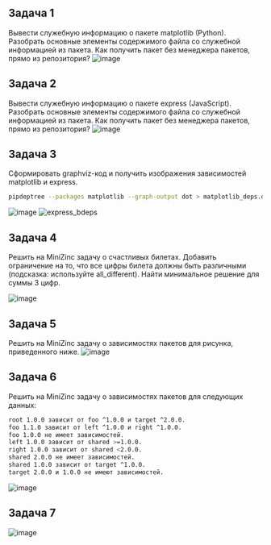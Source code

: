 ## Задача 1
Вывести служебную информацию о пакете matplotlib (Python). Разобрать основные элементы содержимого файла со служебной информацией из пакета. Как получить пакет без менеджера пакетов, прямо из репозитория?
![image](https://github.com/user-attachments/assets/fb4969a8-a5a0-45a3-bb18-41211e6e39c2)

## Задача 2
Вывести служебную информацию о пакете express (JavaScript). Разобрать основные элементы содержимого файла со служебной информацией из пакета. Как получить пакет без менеджера пакетов, прямо из репозитория?
![image](https://github.com/user-attachments/assets/abb76e93-1444-419c-9cd5-97f74d11bec3)


## Задача 3
Сформировать graphviz-код и получить изображения зависимостей matplotlib и express.
```bash
pipdeptree --packages matplotlib --graph-output dot > matplotlib_deps.dot
```
![image](https://github.com/user-attachments/assets/835fc547-7922-4d08-b258-7865b8451a5e)
![express_bdeps](https://github.com/user-attachments/assets/6d066f72-ea2f-4957-b330-b727495460f6)


## Задача 4
Решить на MiniZinc задачу о счастливых билетах. Добавить ограничение на то, что все цифры билета должны быть различными (подсказка: используйте all_different). Найти минимальное решение для суммы 3 цифр.


![image](https://github.com/user-attachments/assets/d6d7b056-58e4-4880-ac80-cc33b6f64786)


## Задача 5

Решить на MiniZinc задачу о зависимостях пакетов для рисунка, приведенного ниже.
![image](https://github.com/user-attachments/assets/0050a54f-b3a1-4ac6-a541-218ae44677fb)


## Задача 6
Решить на MiniZinc задачу о зависимостях пакетов для следующих данных:
```bash
root 1.0.0 зависит от foo ^1.0.0 и target ^2.0.0.
foo 1.1.0 зависит от left ^1.0.0 и right ^1.0.0.
foo 1.0.0 не имеет зависимостей.
left 1.0.0 зависит от shared >=1.0.0.
right 1.0.0 зависит от shared <2.0.0.
shared 2.0.0 не имеет зависимостей.
shared 1.0.0 зависит от target ^1.0.0.
target 2.0.0 и 1.0.0 не имеют зависимостей.
```
![image](https://github.com/user-attachments/assets/517aa58b-05b7-4590-baf3-d5204c227a18)


## Задача 7

![image](https://github.com/user-attachments/assets/17974e48-b647-4ece-b723-b9d1b8c805da)
